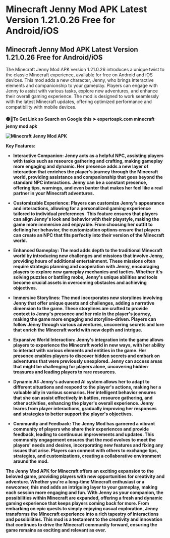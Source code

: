 # Minecraft Jenny Mod APK Latest Version 1.21.0.26 Free for Android/iOS
## Minecraft Jenny Mod APK Latest Version 1.21.0.26 Free for Android/iOS
The Minecraft Jenny Mod APK version 1.21.0.26 introduces a unique twist to the classic Minecraft experience, available for free on Android and iOS devices. This mod adds a new character, Jenny, who brings interactive elements and companionship to your gameplay. Players can engage with Jenny to assist with various tasks, explore new adventures, and enhance their overall gaming experience. The mod is designed to work seamlessly with the latest Minecraft updates, offering optimized performance and compatibility with mobile devices.

 <h4>🟢🔴To Get Link so Search on Google this ➤ expertoapk.com minecraft jenny mod apk

![Minecraft Jenny Mod APK](https://i.imgur.com/JKHNjEe.jpeg)

**Key Features:**

- **Interactive Companion:** Jenny acts as a helpful NPC, assisting players with tasks such as resource gathering and crafting, making gameplay more engaging and dynamic. Her presence adds a new layer of interaction that enriches the player's journey through the Minecraft world, providing assistance and companionship that goes beyond the standard NPC interactions. Jenny can be a constant presence, offering tips, warnings, and even banter that makes her feel like a real partner in your Minecraft adventures.

- **Customizable Experience:** Players can customize Jenny's appearance and interactions, allowing for a personalized gaming experience tailored to individual preferences. This feature ensures that players can align Jenny's look and behavior with their playstyle, making the game more immersive and enjoyable. From choosing her outfit to defining her behavior, the customization options ensure that players can create an NPC that fits perfectly into their version of the Minecraft world.

- **Enhanced Gameplay:** The mod adds depth to the traditional Minecraft world by introducing new challenges and missions that involve Jenny, providing hours of additional entertainment. These missions often require strategic planning and cooperation with Jenny, encouraging players to explore new gameplay mechanics and tactics. Whether it's solving puzzles or battling mobs, Jenny's unique abilities and tools become crucial assets in overcoming obstacles and achieving objectives.

- **Immersive Storylines:** The mod incorporates new storylines involving Jenny that offer unique quests and challenges, adding a narrative dimension to the game. These storylines are crafted to provide context to Jenny's presence and her role in the player's journey, making the game more engaging and storyline-driven. Players can follow Jenny through various adventures, uncovering secrets and lore that enrich the Minecraft world with new depth and intrigue.

- **Expansive World Interaction:** Jenny's integration into the game allows players to experience the Minecraft world in new ways, with her ability to interact with various elements and entities in the game. Her presence enables players to discover hidden secrets and embark on adventures that were previously unexplored. Jenny can access areas that might be challenging for players alone, uncovering hidden treasures and leading players to rare resources.

- **Dynamic AI:** Jenny's advanced AI system allows her to adapt to different situations and respond to the player's actions, making her a valuable ally in various scenarios. Her intelligent behavior ensures that she can assist effectively in battles, resource gathering, and other activities, enhancing the player's overall experience. Jenny learns from player interactions, gradually improving her responses and strategies to better support the player's objectives.

- **Community and Feedback:** The Jenny Mod has garnered a vibrant community of players who share their experiences and provide feedback, leading to continuous improvements and updates. This community engagement ensures that the mod evolves to meet the players' needs and desires, incorporating new features and fixing any issues that arise. Players can connect with others to exchange tips, strategies, and customizations, creating a collaborative environment around the mod.

The Jenny Mod APK for Minecraft offers an exciting expansion to the beloved game, providing players with new opportunities for creativity and adventure. Whether you're a long-time Minecraft enthusiast or a newcomer, this mod adds an intriguing layer to your gameplay, making each session more engaging and fun. With Jenny as your companion, the possibilities within Minecraft are expanded, offering a fresh and dynamic gaming experience that keeps players coming back for more. From embarking on epic quests to simply enjoying casual exploration, Jenny transforms the Minecraft experience into a rich tapestry of interactions and possibilities. This mod is a testament to the creativity and innovation that continues to drive the Minecraft community forward, ensuring the game remains as exciting and relevant as ever.
